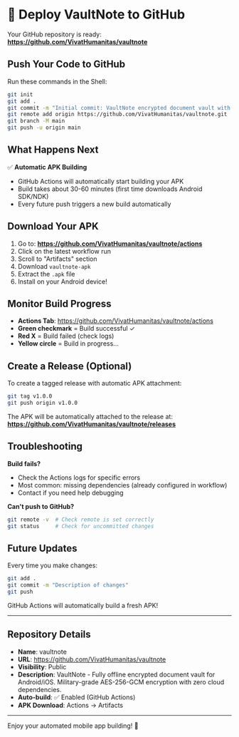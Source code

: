 # 🚀 Deploy VaultNote to GitHub

Your GitHub repository is ready: **https://github.com/VivatHumanitas/vaultnote**

## Push Your Code to GitHub

Run these commands in the Shell:

```bash
git init
git add .
git commit -m "Initial commit: VaultNote encrypted document vault with automated APK building"
git remote add origin https://github.com/VivatHumanitas/vaultnote.git
git branch -M main
git push -u origin main
```

## What Happens Next

✅ **Automatic APK Building**
- GitHub Actions will automatically start building your APK
- Build takes about 30-60 minutes (first time downloads Android SDK/NDK)
- Every future push triggers a new build automatically

## Download Your APK

1. Go to: **https://github.com/VivatHumanitas/vaultnote/actions**
2. Click on the latest workflow run
3. Scroll to "Artifacts" section
4. Download `vaultnote-apk`
5. Extract the `.apk` file
6. Install on your Android device!

## Monitor Build Progress

- **Actions Tab**: https://github.com/VivatHumanitas/vaultnote/actions
- **Green checkmark** = Build successful ✓
- **Red X** = Build failed (check logs)
- **Yellow circle** = Build in progress...

## Create a Release (Optional)

To create a tagged release with automatic APK attachment:

```bash
git tag v1.0.0
git push origin v1.0.0
```

The APK will be automatically attached to the release at:
**https://github.com/VivatHumanitas/vaultnote/releases**

## Troubleshooting

**Build fails?**
- Check the Actions logs for specific errors
- Most common: missing dependencies (already configured in workflow)
- Contact if you need help debugging

**Can't push to GitHub?**
```bash
git remote -v  # Check remote is set correctly
git status     # Check for uncommitted changes
```

## Future Updates

Every time you make changes:
```bash
git add .
git commit -m "Description of changes"
git push
```

GitHub Actions will automatically build a fresh APK!

---

## Repository Details

- **Name**: vaultnote
- **URL**: https://github.com/VivatHumanitas/vaultnote
- **Visibility**: Public
- **Description**: VaultNote - Fully offline encrypted document vault for Android/iOS. Military-grade AES-256-GCM encryption with zero cloud dependencies.
- **Auto-build**: ✅ Enabled (GitHub Actions)
- **APK Download**: Actions → Artifacts

---

Enjoy your automated mobile app building! 🎉
